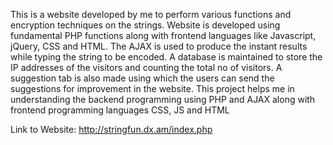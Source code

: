 This is a website developed by me to perform various functions and encryption techniques on the strings. Website is developed using fundamental PHP functions along with frontend languages like Javascript, jQuery, CSS and HTML. The AJAX is used to produce the instant results while typing the string to be encoded. A database is maintained to store the IP addresses of the visitors and counting the total no of visitors. A suggestion tab is also made using which the users can send the suggestions for improvement in the website. This project helps me in understanding the backend programming using PHP and AJAX along with frontend programming languages CSS, JS and HTML 

Link to Website: http://stringfun.dx.am/index.php
